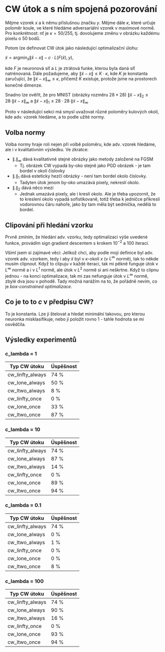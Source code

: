 # CW útok a s ním spojená pozorování

Mějme vzorek $x$ a k němu příslušnou značku $y$.
Mějme dále $\kappa$, které určuje poloměr koule, ve které hledáme adversariální vzorek v maximové normě.
Pro konkrétnost: nť je $\kappa = 50 / 255$,
tj. dovolujeme změnu v obrázku každému pixelu o 50 bodů.

Potom lze definovat CW útok jako následující optimalizační úlohu:

$\tilde{x} = \operatorname{argmin}_{\hat{x}} \|\hat{x} - x\| - c \cdot L(F(\hat{x}), y)$,

kde $F$ je neuronová síť a $L$ je ztrátová funke,
kterou byla daná síť natrénovaná.
Dále požadujeme, aby $\|\tilde{x} - x\| \leq K \cdot \kappa$, kde $K$ je konstanta zaručující, že $\|\tilde{x} - x\|_\infty \leq \kappa$, přičemž $K$ existuje, protože jsme na prostorech konečné dimenze.

Snadno lze ověřit, že pro MNIST (obrázky rozměru $28 \times 28$)
$\|\tilde{x} - x\|_2 \leq 28 \cdot \|\tilde{x} - x\|_\infty$
a
$\|\tilde{x} - x\|_1 \leq 28 \cdot 28 \cdot \|\tilde{x} - x\|_\infty$

Proto v následující sekci má smysl uvažovat různé poloměry kulových okolí, kde adv. vzorek hledáme, a to podle užité normy.

## Volba normy

Volba normy hraje roli nejen při volbě poloměru, kde adv. vzorek hledáme, ale i v kvalitativním výsledku.
Ve zkratce:

- $\|.\|_\infty$ dává kvalitativně stejné obrázky jako metody založené na FGSM
  - Tj. obrázek CW vypadá by-oko stejně jako PGD obrázek - je tam bordel v okolí číslovky
- $\|.\|_1$ dává esteticky hezčí obrázky - není tam bordel okolo číslovky.
  - Tadyten útok jenom by-oko umazává pixely, nekreslí okolo.
- $\|.\|_2$ dává něco mezi
  - Jednak umazává pixely, ale i kreslí okolo. Ale je třeba upozornit, že to kreslení okolo vypadá sofistikovaně, totiž třeba k jedničce přikreslí vodorovnou čáru nahoře, jako by tam měla být sedmička, nedělá to bordel.

## Clipování při hledání vzorku

Prvně zmíním, že hledání adv. vzorku, tedy optimalizaci výše uvedené funkce, provádím sign gradient descentem s krokem $10^{-2}$ a $100$ iterací.

Všiml jsem si zajímavé věci: Jelikož chci, aby podle mojí definice byl adv. vzorek adv. vzorkem, tedy i aby $\tilde{x}$ byl v $\kappa$-okolí $x$ (v $L^\infty$ normě), tak to někde musím clipnout.
Když to clipuju v každé iteraci, tak mi pěkně funguje útok v $L^\infty$ normě a i v $L^1$ normě, ale útok v $L^2$ normě si ani neškrtne.
Když to clipnu jednou - na konci optimalizace, tak mi zas nefunguje útok v $L^\infty$ normě, zbylé dva jsou v pohodě.
Tady možná narážím na to, že pořádně nevím, co je *box-constrained optimalizace*.

## Co je to to *c* v předpisu CW?

To je konstanta.
Lze jí štelovat a hledat minimální takovou, pro kterou neuronka misklasifikuje, nebo jí položit rovno $1$ - tahle hodnota se mi osvědčila.

## Výsledky experimentů

### c_lambda = 1

Typ CW útoku | Úspěšnost
---|---
cw_linfty_always| 74 %
cw_lone_always| 50 %
cw_ltwo_always| 8 %
cw_linfty_once| 0 %
cw_lone_once| 33 %
cw_ltwo_once| 87 %

### c_lambda = 10

Typ CW útoku | Úspěšnost
---|---
cw_linfty_always| 74 %
cw_lone_always| 87 %
cw_ltwo_always| 14 %
cw_linfty_once| 0 %
cw_lone_once| 89 %
cw_ltwo_once| 94 %

### c_lambda = 0.1

Typ CW útoku | Úspěšnost
---|---
cw_linfty_always| 74 %
cw_lone_always| 0 %
cw_ltwo_always| 1 %
cw_linfty_once| 0 %
cw_lone_once| 0 %
cw_ltwo_once| 8 %

### c_lambda = 100

Typ CW útoku | Úspěšnost
---|---
cw_linfty_always| 74 %
cw_lone_always| 90 %
cw_ltwo_always| 16 %
cw_linfty_once| 0 %
cw_lone_once| 93 %
cw_ltwo_once| 94 %
